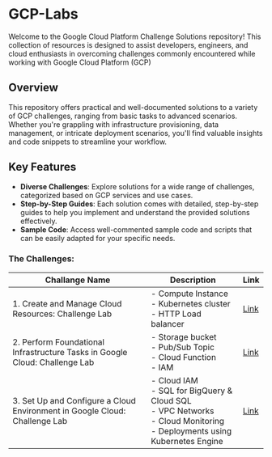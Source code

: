 # GCP-Labs

Welcome to the Google Cloud Platform Challenge Solutions repository! This collection of resources is designed to assist developers, engineers, and cloud enthusiasts in overcoming challenges commonly encountered while working with Google Cloud Platform (GCP)

## Overview

This repository offers practical and well-documented solutions to a variety of GCP challenges, ranging from basic tasks to advanced scenarios. Whether you're grappling with infrastructure provisioning, data management, or intricate deployment scenarios, you'll find valuable insights and code snippets to streamline your workflow.

## Key Features

- **Diverse Challenges**: Explore solutions for a wide range of challenges, categorized based on GCP services and use cases.
- **Step-by-Step Guides**: Each solution comes with detailed, step-by-step guides to help you implement and understand the provided solutions effectively.
- **Sample Code**: Access well-commented sample code and scripts that can be easily adapted for your specific needs.

### The Challenges:

| Challange Name                                                              | Description                                                                                                                        | Link                                                                            |
| --------------------------------------------------------------------------- | ---------------------------------------------------------------------------------------------------------------------------------- | ------------------------------------------------------------------------------- |
| 1. Create and Manage Cloud Resources: Challenge Lab                         | - Compute Instance<br/>- Kubernetes cluster<br/>- HTTP Load balancer                                                               | [Link](https://www.cloudskillsboost.google/focuses/10258?parent=catalog)        |
| 2. Perform Foundational Infrastructure Tasks in Google Cloud: Challenge Lab | - Storage bucket<br/>- Pub/Sub Topic<br/>- Cloud Function<br/>- IAM                                                                | [Link](https://www.cloudskillsboost.google/course_sessions/5911026/labs/423748) |
| 3. Set Up and Configure a Cloud Environment in Google Cloud: Challenge Lab  | - Cloud IAM<br/>- SQL for BigQuery & Cloud SQL<br/>- VPC Networks<br/>- Cloud Monitoring<br/>- Deployments using Kubernetes Engine | [Link]()                                                                        |